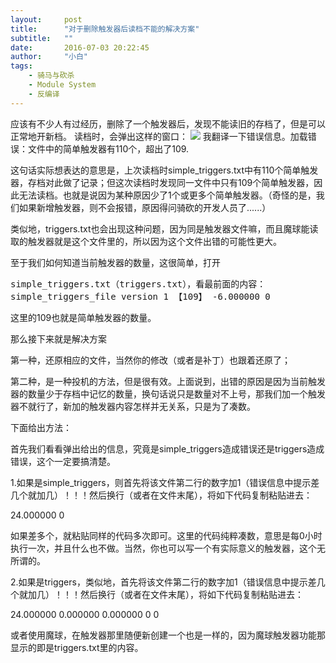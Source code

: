 ```yaml
---
layout:     post
title:      "对于删除触发器后读档不能的解决方案"
subtitle:   ""
date:       2016-07-03 20:22:45
author:     "小白"
tags:
    - 骑马与砍杀
    - Module System
    - 反编译
---
```


应该有不少人有过经历，删除了一个触发器后，发现不能读旧的存档了，但是可以正常地开新档。
读档时，会弹出这样的窗口：
![](http://imgsrc.baidu.com/forum/w%3D580/sign=c5575c4b043387449cc52f74610ed937/078b9b8f8c5494eec36c0d0225f5e0fe99257e30.jpg)
我翻译一下错误信息。加载错误：文件中的简单触发器有110个，超出了109.

这句话实际想表达的意思是，上次读档时simple_triggers.txt中有110个简单触发器，存档对此做了记录；但这次读档时发现同一文件中只有109个简单触发器，因此无法读档。也就是说因为某种原因少了1个或更多个简单触发器。（奇怪的是，我们如果新增触发器，则不会报错，原因得问骑砍的开发人员了......）

类似地，triggers.txt也会出现这种问题，因为同是触发器文件嘛，而且魔球能读取的触发器就是这个文件里的，所以因为这个文件出错的可能性更大。

至于我们如何知道当前触发器的数量，这很简单，打开<pre>simple_triggers.txt（triggers.txt），看最前面的内容：
simple_triggers_file version 1
【109】
-6.000000 0
</pre>
这里的109也就是简单触发器的数量。


那么接下来就是解决方案

第一种，还原相应的文件，当然你的修改（或者是补丁）也跟着还原了；

第二种，是一种投机的方法，但是很有效。上面说到，出错的原因是因为当前触发器的数量少于存档中记忆的数量，换句话说只是数量对不上号，那我们加一个触发器不就行了，新加的触发器内容怎样并无关系，只是为了凑数。

下面给出方法：

首先我们看看弹出给出的信息，究竟是simple_triggers造成错误还是triggers造成错误，这个一定要搞清楚。

1.如果是simple_triggers，则首先将该文件第二行的数字加1（错误信息中提示差几个就加几）！！！然后换行（或者在文件末尾），将如下代码复制粘贴进去：

24.000000 0

如果差多个，就粘贴同样的代码多次即可。这里的代码纯粹凑数，意思是每0小时执行一次，并且什么也不做。当然，你也可以写一个有实际意义的触发器，这个无所谓的。

2.如果是triggers，类似地，首先将该文件第二行的数字加1（错误信息中提示差几个就加几）！！！然后换行（或者在文件末尾），将如下代码复制粘贴进去：

24.000000 0.000000 0.000000 0 0

或者使用魔球，在触发器那里随便新创建一个也是一样的，因为魔球触发器功能那显示的即是triggers.txt里的内容。

